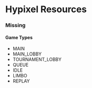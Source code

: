 # Hypixel Resources

### Missing

#### Game Types

- MAIN
- MAIN_LOBBY
- TOURNAMENT_LOBBY
- QUEUE
- IDLE
- LIMBO
- REPLAY
